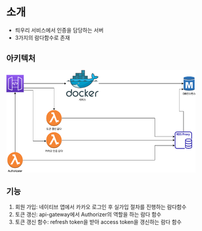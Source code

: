 # 소개

- 틔우리 서비스에서 인증을 담당하는 서버
- 3가지의 람다함수로 존재

## 아키텍처

![아키텍처](./image/아키텍처.png)

## 기능

1. 회원 가입: 네이티브 앱에서 카카오 로그인 후 실가입 절차를 진행하는 람다함수
2. 토큰 갱신: api-gateway에서 Authorizer의 역할을 하는 람다 함수
3. 토큰 갱신 함수: refresh token을 받아 access token을 갱신하는 람다 함수

